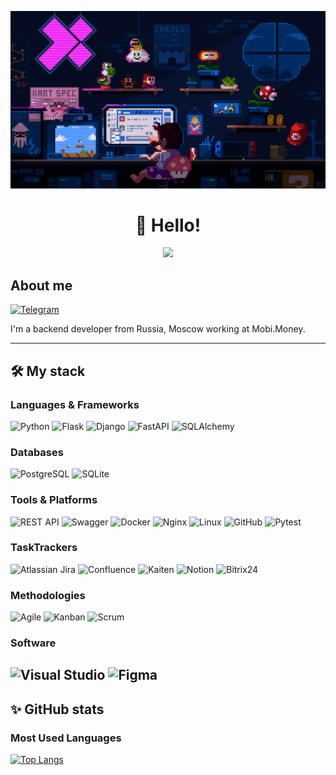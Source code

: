 ![bio](profile.gif)
<h1 align="center">👋 Hello!</h1>
<p align="center">
  <img src="https://github-readme-stats.vercel.app/api?username=useyourcode&show_icons=true&theme=dark" />
</p>




## About me

[![Telegram](https://img.shields.io/badge/Telegram-2CA5E0?style=for-the-badge&logo=telegram&logoColor=white)]((https://t.me/useyourhead))

I'm a backend developer from Russia, Moscow working at Mobi.Money.  

---

## 🛠️ My stack

### Languages & Frameworks
![Python](https://img.shields.io/badge/Python-3776AB?style=for-the-badge&logo=python&logoColor=white)
![Flask](https://img.shields.io/badge/Flask-000000?style=for-the-badge&logo=flask&logoColor=white)
![Django](https://img.shields.io/badge/Django-092E20?style=for-the-badge&logo=django&logoColor=white)
![FastAPI](https://img.shields.io/badge/FastAPI-009688?style=for-the-badge&logo=fastapi&logoColor=white)
![SQLAlchemy](https://img.shields.io/badge/SQLAlchemy-AC2B28?style=for-the-badge&logo=sqlalchemy&logoColor=white)

### Databases
![PostgreSQL](https://img.shields.io/badge/PostgreSQL-336791?style=for-the-badge&logo=postgresql&logoColor=white)
![SQLite](https://img.shields.io/badge/SQLite-003B57?style=for-the-badge&logo=sqlite&logoColor=white)

### Tools & Platforms
![REST API](https://img.shields.io/badge/REST-02569B?style=for-the-badge&logo=rest&logoColor=white)
![Swagger](https://img.shields.io/badge/Swagger-85EA2D?style=for-the-badge&logo=swagger&logoColor=black)
![Docker](https://img.shields.io/badge/Docker-2496ED?style=for-the-badge&logo=docker&logoColor=white)
![Nginx](https://img.shields.io/badge/Nginx-009639?style=for-the-badge&logo=nginx&logoColor=white)
![Linux](https://img.shields.io/badge/Linux-FCC624?style=for-the-badge&logo=linux&logoColor=black)
![GitHub](https://img.shields.io/badge/GitHub-181717?style=for-the-badge&logo=github&logoColor=white)
![Pytest](https://img.shields.io/badge/Pytest-0A9EDC?style=for-the-badge&logo=pytest&logoColor=white)

### TaskTrackers
![Atlassian Jira](https://img.shields.io/badge/Jira-0052CC?style=for-the-badge&logo=jira&logoColor=white)
![Confluence](https://img.shields.io/badge/Confluence-172B4D?style=for-the-badge&logo=confluence&logoColor=white)
![Kaiten](https://img.shields.io/badge/Kaiten-4B4BFB?style=for-the-badge&logoColor=white)
![Notion](https://img.shields.io/badge/Notion-000000?style=for-the-badge&logo=notion&logoColor=white)
![Bitrix24](https://img.shields.io/badge/Bitrix24-24A3D8?style=for-the-badge&logo=bitrix24&logoColor=white)

### Methodologies
![Agile](https://img.shields.io/badge/Agile-008AD7?style=for-the-badge&logo=agile&logoColor=white)
![Kanban](https://img.shields.io/badge/Kanban-0052CC?style=for-the-badge&logo=kanbanize&logoColor=white)
![Scrum](https://img.shields.io/badge/Scrum-6DB33F?style=for-the-badge&logo=scrumalliance&logoColor=white)

### Software
![Visual Studio](https://img.shields.io/badge/Visual%20Studio-5C2D91?style=for-the-badge&logo=visualstudio&logoColor=white)
![Figma](https://img.shields.io/badge/Figma-F24E1E?style=for-the-badge&logo=figma&logoColor=white)
---

## ✨ GitHub stats

### Most Used Languages
[![Top Langs](https://github-readme-stats.vercel.app/api/top-langs/?username=useyourcode&layout=compact&theme=dark)](https://github.com/anuraghazra/github-readme-stats)

